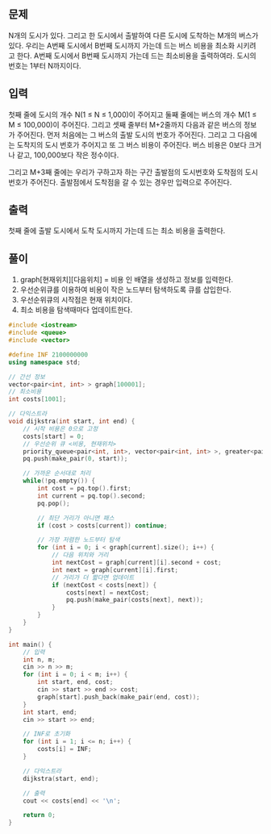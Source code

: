 ## 문제
N개의 도시가 있다. 그리고 한 도시에서 출발하여 다른 도시에 도착하는 M개의 버스가 있다. 우리는 A번째 도시에서 B번째 도시까지 가는데 드는 버스 비용을 최소화 시키려고 한다. A번째 도시에서 B번째 도시까지 가는데 드는 최소비용을 출력하여라. 도시의 번호는 1부터 N까지이다.

## 입력
첫째 줄에 도시의 개수 N(1 ≤ N ≤ 1,000)이 주어지고 둘째 줄에는 버스의 개수 M(1 ≤ M ≤ 100,000)이 주어진다. 그리고 셋째 줄부터 M+2줄까지 다음과 같은 버스의 정보가 주어진다. 먼저 처음에는 그 버스의 출발 도시의 번호가 주어진다. 그리고 그 다음에는 도착지의 도시 번호가 주어지고 또 그 버스 비용이 주어진다. 버스 비용은 0보다 크거나 같고, 100,000보다 작은 정수이다.

그리고 M+3째 줄에는 우리가 구하고자 하는 구간 출발점의 도시번호와 도착점의 도시번호가 주어진다. 출발점에서 도착점을 갈 수 있는 경우만 입력으로 주어진다.

## 출력
첫째 줄에 출발 도시에서 도착 도시까지 가는데 드는 최소 비용을 출력한다.

## 풀이
1. graph[현재위치][다음위치] = 비용 인 배열을 생성하고 정보를 입력한다.
2. 우선순위큐를 이용하여 비용이 작은 노드부터 탐색하도록 큐를 삽입한다.
3. 우선순위큐의 시작점은 현재 위치이다.
4. 최소 비용을 탐색때마다 업데이트한다.

```cpp
#include <iostream>
#include <queue>
#include <vector>

#define INF 2100000000
using namespace std;

// 간선 정보
vector<pair<int, int> > graph[100001];
// 최소비용
int costs[1001];

// 다익스트라
void dijkstra(int start, int end) {
    // 시작 비용은 0으로 고정
    costs[start] = 0;
    // 우선순위 큐 <비용, 현재위치>
    priority_queue<pair<int, int>, vector<pair<int, int> >, greater<pair<int, int> > > pq;
    pq.push(make_pair(0, start));

    // 가까운 순서대로 처리
    while(!pq.empty()) {
        int cost = pq.top().first;
        int current = pq.top().second;
        pq.pop();

        // 최단 거리가 아니면 패스
        if (cost > costs[current]) continue;

        // 가장 저렴한 노드부터 탐색
        for (int i = 0; i < graph[current].size(); i++) {
            // 다음 위치와 거리
            int nextCost = graph[current][i].second + cost;
            int next = graph[current][i].first;
            // 거리가 더 짧다면 업데이트
            if (nextCost < costs[next]) {
                costs[next] = nextCost;
                pq.push(make_pair(costs[next], next));
            }
        }
    }
}

int main() {
    // 입력
    int n, m;
    cin >> n >> m;
    for (int i = 0; i < m; i++) {
        int start, end, cost;
        cin >> start >> end >> cost;
        graph[start].push_back(make_pair(end, cost));
    }
    int start, end;
    cin >> start >> end;

    // INF로 초기화
    for (int i = 1; i <= n; i++) {
        costs[i] = INF;
    }

    // 다익스트라
    dijkstra(start, end);

    // 출력
    cout << costs[end] << '\n';

    return 0;
}
```

